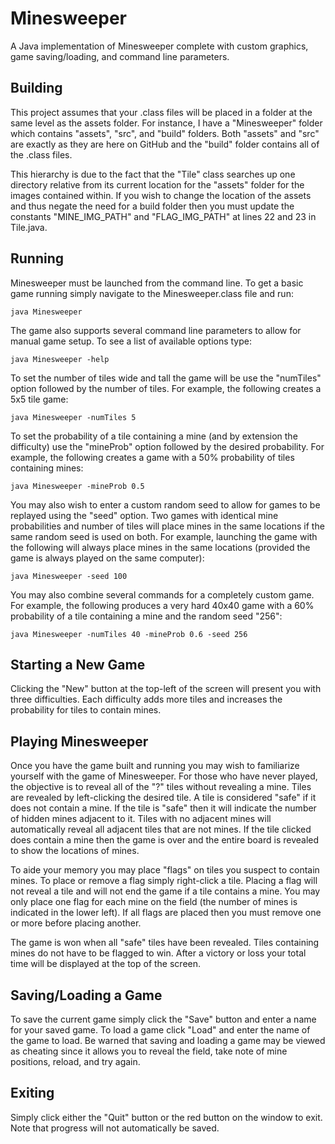 # Minesweeper
A Java implementation of Minesweeper complete with custom graphics, game saving/loading, and command line parameters.

## Building
This project assumes that your .class files will be placed in a folder at the same level as the assets folder. For instance, I have a "Minesweeper" folder which contains "assets", "src", and "build" folders. Both "assets" and "src" are exactly as they are here on GitHub and the "build" folder contains all of the .class files.

This hierarchy is due to the fact that the "Tile" class searches up one directory relative from its current location for the "assets" folder for the images contained within. If you wish to change the location of the assets and thus negate the need for a build folder then you must update the constants "MINE_IMG_PATH" and "FLAG_IMG_PATH" at lines 22 and 23 in Tile.java.

## Running
Minesweeper must be launched from the command line. To get a basic game running simply navigate to the Minesweeper.class file and run:
~~~
java Minesweeper
~~~
The game also supports several command line parameters to allow for manual game setup. To see a list of available options type:
~~~
java Minesweeper -help
~~~
To set the number of tiles wide and tall the game will be use the "numTiles" option followed by the number of tiles. For example, the following creates a 5x5 tile game:
~~~
java Minesweeper -numTiles 5
~~~
To set the probability of a tile containing a mine (and by extension the difficulty) use the "mineProb" option followed by the desired probability. For example, the following creates a game with a 50% probability of tiles containing mines:
~~~
java Minesweeper -mineProb 0.5
~~~
You may also wish to enter a custom random seed to allow for games to be replayed using the "seed" option. Two games with identical mine probabilities and number of tiles will place mines in the same locations if the same random seed is used on both. For example, launching the game with the following will always place mines in the same locations (provided the game is always played on the same computer):
~~~
java Minesweeper -seed 100
~~~
You may also combine several commands for a completely custom game. For example, the following produces a very hard 40x40 game with a 60% probability of a tile containing a mine and the random seed "256":
~~~
java Minesweeper -numTiles 40 -mineProb 0.6 -seed 256
~~~

## Starting a New Game
Clicking the "New" button at the top-left of the screen will present you with three difficulties. Each difficulty adds more tiles and increases the probability for tiles to contain mines.

## Playing Minesweeper
Once you have the game built and running you may wish to familiarize yourself with the game of Minesweeper. For those who have never played, the objective is to reveal all of the "?" tiles without revealing a mine. Tiles are revealed by left-clicking the desired tile. A tile is considered "safe" if it does not contain a mine. If the tile is "safe" then it will indicate the number of hidden mines adjacent to it. Tiles with no adjacent mines will automatically reveal all adjacent tiles that are not mines. If the tile clicked does contain a mine then the game is over and the entire board is revealed to show the locations of mines.

To aide your memory you may place "flags" on tiles you suspect to contain mines. To place or remove a flag simply right-click a tile. Placing a flag will not reveal a tile and will not end the game if a tile contains a mine. You may only place one flag for each mine on the field (the number of mines is indicated in the lower left). If all flags are placed then you must remove one or more before placing another.

The game is won when all "safe" tiles have been revealed. Tiles containing mines do not have to be flagged to win. After a victory or loss your total time will be displayed at the top of the screen.

## Saving/Loading a Game
To save the current game simply click the "Save" button and enter a name for your saved game. To load a game click "Load" and enter the name of the game to load. Be warned that saving and loading a game may be viewed as cheating since it allows you to reveal the field, take note of mine positions, reload, and try again.

## Exiting
Simply click either the "Quit" button or the red button on the window to exit. Note that progress will not automatically be saved.
